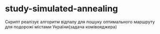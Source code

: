 # study-simulated-annealing
Скрипт реалізує алгоритм відпалу для пошуку оптимального маршруту для подорожі містами України(задача комівояджера)
